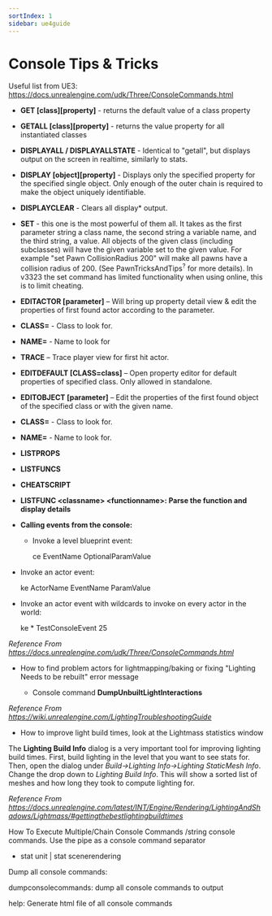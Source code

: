 ```yaml
---
sortIndex: 1
sidebar: ue4guide
---
```


# Console Tips & Tricks

Useful list from UE3: <https://docs.unrealengine.com/udk/Three/ConsoleCommands.html>

- **GET [class][property]** - returns the default value of a class property

- **GETALL [class][property]** - returns the value property for all instantiated classes

- **DISPLAYALL / DISPLAYALLSTATE** - Identical to "getall", but displays output on the screen in realtime, similarly to stats.

- **DISPLAY [object][property]** - Displays only the specified property for the specified single object. Only enough of the outer chain is required to make the object uniquely identifiable.

- **DISPLAYCLEAR** - Clears all display\* output.

- **SET** - this one is the most powerful of them all. It takes as the first parameter string a class name, the second string a variable name, and the third string, a value. All objects of the given class (including subclasses) will have the given variable set to the given value. For example "set Pawn CollisionRadius 200" will make all pawns have a collision radius of 200. (See PawnTricksAndTips<sup>?</sup> for more details). In v3323 the set command has limited functionality when using online, this is to limit cheating.

- **EDITACTOR [parameter]** – Will bring up property detail view & edit the properties of first found actor according to the parameter.

- **CLASS=** - Class to look for.

- **NAME=** - Name to look for

- **TRACE** – Trace player view for first hit actor.

- **EDITDEFAULT [CLASS=class]** – Open property editor for default properties of specified class. Only allowed in standalone.

- **EDITOBJECT [parameter]** – Edit the properties of the first found object of the specified class or with the given name.

- **CLASS=** - Class to look for.

- **NAME=** - Name to look for.

- **LISTPROPS**

- **LISTFUNCS**

- **CHEATSCRIPT**

- **LISTFUNC &lt;classname> &lt;functionname>: Parse the function and display details**


- **Calling events from the console:**

  - Invoke a level blueprint event:

    ce EventName OptionalParamValue

- Invoke an actor event:

  ke ActorName EventName ParamValue

- Invoke an actor event with wildcards to invoke on every actor in the world:

  ke \* TestConsoleEvent 25

*Reference From <https://docs.unrealengine.com/udk/Three/ConsoleCommands.html>*

- How to find problem actors for lightmapping/baking or fixing "Lighting Needs to be rebuilt" error message

  - Console command **DumpUnbuiltLightInteractions**

*Reference From <https://wiki.unrealengine.com/LightingTroubleshootingGuide>*

- How to improve light build times, look at the Lightmass statistics window

The **Lighting Build Info** dialog is a very important tool for improving lighting build times. First, build lighting in the level that you want to see stats for. Then, open the dialog under *Build->Lighting Info->Lighting StaticMesh Info*. Change the drop down to *Lighting Build Info*. This will show a sorted list of meshes and how long they took to compute lighting for.

*Reference From <https://docs.unrealengine.com/latest/INT/Engine/Rendering/LightingAndShadows/Lightmass/#gettingthebestlightingbuildtimes>*

How To Execute Multiple/Chain Console Commands /string console commands. Use the pipe as a console command separator

- stat unit | stat scenerendering

Dump all console commands:

dumpconsolecommands: dump all console commands to output

help: Generate html file of all console commands
